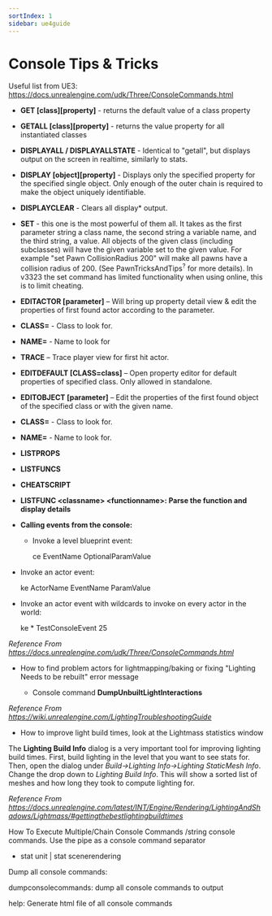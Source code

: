 ```yaml
---
sortIndex: 1
sidebar: ue4guide
---
```


# Console Tips & Tricks

Useful list from UE3: <https://docs.unrealengine.com/udk/Three/ConsoleCommands.html>

- **GET [class][property]** - returns the default value of a class property

- **GETALL [class][property]** - returns the value property for all instantiated classes

- **DISPLAYALL / DISPLAYALLSTATE** - Identical to "getall", but displays output on the screen in realtime, similarly to stats.

- **DISPLAY [object][property]** - Displays only the specified property for the specified single object. Only enough of the outer chain is required to make the object uniquely identifiable.

- **DISPLAYCLEAR** - Clears all display\* output.

- **SET** - this one is the most powerful of them all. It takes as the first parameter string a class name, the second string a variable name, and the third string, a value. All objects of the given class (including subclasses) will have the given variable set to the given value. For example "set Pawn CollisionRadius 200" will make all pawns have a collision radius of 200. (See PawnTricksAndTips<sup>?</sup> for more details). In v3323 the set command has limited functionality when using online, this is to limit cheating.

- **EDITACTOR [parameter]** – Will bring up property detail view & edit the properties of first found actor according to the parameter.

- **CLASS=** - Class to look for.

- **NAME=** - Name to look for

- **TRACE** – Trace player view for first hit actor.

- **EDITDEFAULT [CLASS=class]** – Open property editor for default properties of specified class. Only allowed in standalone.

- **EDITOBJECT [parameter]** – Edit the properties of the first found object of the specified class or with the given name.

- **CLASS=** - Class to look for.

- **NAME=** - Name to look for.

- **LISTPROPS**

- **LISTFUNCS**

- **CHEATSCRIPT**

- **LISTFUNC &lt;classname> &lt;functionname>: Parse the function and display details**


- **Calling events from the console:**

  - Invoke a level blueprint event:

    ce EventName OptionalParamValue

- Invoke an actor event:

  ke ActorName EventName ParamValue

- Invoke an actor event with wildcards to invoke on every actor in the world:

  ke \* TestConsoleEvent 25

*Reference From <https://docs.unrealengine.com/udk/Three/ConsoleCommands.html>*

- How to find problem actors for lightmapping/baking or fixing "Lighting Needs to be rebuilt" error message

  - Console command **DumpUnbuiltLightInteractions**

*Reference From <https://wiki.unrealengine.com/LightingTroubleshootingGuide>*

- How to improve light build times, look at the Lightmass statistics window

The **Lighting Build Info** dialog is a very important tool for improving lighting build times. First, build lighting in the level that you want to see stats for. Then, open the dialog under *Build->Lighting Info->Lighting StaticMesh Info*. Change the drop down to *Lighting Build Info*. This will show a sorted list of meshes and how long they took to compute lighting for.

*Reference From <https://docs.unrealengine.com/latest/INT/Engine/Rendering/LightingAndShadows/Lightmass/#gettingthebestlightingbuildtimes>*

How To Execute Multiple/Chain Console Commands /string console commands. Use the pipe as a console command separator

- stat unit | stat scenerendering

Dump all console commands:

dumpconsolecommands: dump all console commands to output

help: Generate html file of all console commands
